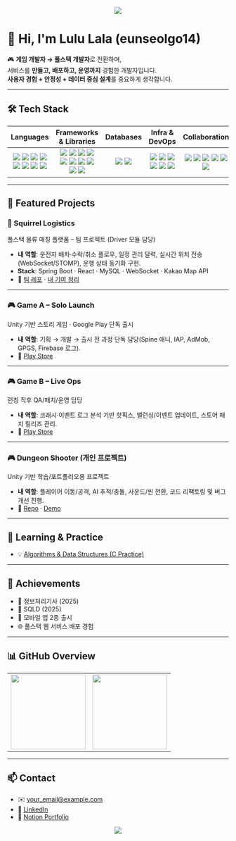 <!-- 🌸 Header Banner -->
<p align="center">
  <img src="https://capsule-render.vercel.app/api?type=speech&color=0:c9e8e2,50:ffd0e8,100:ff88c5&height=180&section=header&text=Seol's%20Github📁&fontSize=60&fontColor=ffffff&fontAlign=70&stroke=098e74&strokeWidth=1&animation=fadeIn"/>
</p>

# 👋 Hi, I'm Lulu Lala (eunseolgo14)

🎮 **게임 개발자 → 풀스택 개발자**로 전환하며,  
서비스를 **만들고, 배포하고, 운영까지** 경험한 개발자입니다.  
**사용자 경험 + 안정성 + 데이터 중심 설계**를 중요하게 생각합니다.  

---

## 🛠 Tech Stack
<div align="center">
<table>
  <thead>
    <tr>
      <th>Languages</th>
      <th>Frameworks & Libraries</th>
      <th>Databases</th>
      <th>Infra & DevOps</th>
      <th>Collaboration</th>
    </tr>
  </thead>
  <tbody>
    <tr>
      <td align="center">
<img src="https://img.shields.io/badge/Java-F89820?style=flat-square&logo=openjdk&logoColor=white"/>  
<img src="https://img.shields.io/badge/C-2CA5E0?style=flat-square&logo=c&logoColor=white"/>  
<img src="https://img.shields.io/badge/C++-00599C?style=flat-square&logo=cplusplus&logoColor=white"/>  
<img src="https://img.shields.io/badge/C%23-68217A?style=flat-square&logo=csharp&logoColor=white"/>  
<img src="https://img.shields.io/badge/JavaScript-FFDF00?style=flat-square&logo=javascript&logoColor=black"/>  
<img src="https://img.shields.io/badge/HTML5-FF6F61?style=flat-square&logo=html5&logoColor=white"/>  
<img src="https://img.shields.io/badge/CSS3-1E90FF?style=flat-square&logo=css3&logoColor=white"/>  
<img src="https://img.shields.io/badge/Dart-00B4AB?style=flat-square&logo=dart&logoColor=white"/>  
      </td>
      <td align="center">
<img src="https://img.shields.io/badge/Spring%20Boot-77DD77?style=flat-square&logo=springboot&logoColor=white"/>  
<img src="https://img.shields.io/badge/Hibernate-9C7A5B?style=flat-square&logo=hibernate&logoColor=white"/>  
<img src="https://img.shields.io/badge/React-61DAFB?style=flat-square&logo=react&logoColor=black"/>  
<img src="https://img.shields.io/badge/Redux-9B59B6?style=flat-square&logo=redux&logoColor=white"/>  
<img src="https://img.shields.io/badge/Flutter-00BFFF?style=flat-square&logo=flutter&logoColor=white"/>  
<img src="https://img.shields.io/badge/Unity-555555?style=flat-square&logo=unity&logoColor=white"/>  
<img src="https://img.shields.io/badge/NGUI-20B2AA?style=flat-square&logo=unity&logoColor=white"/>  
<img src="https://img.shields.io/badge/UGUI-4682B4?style=flat-square&logo=unity&logoColor=white"/>  
<img src="https://img.shields.io/badge/Photon-9370DB?style=flat-square&logo=unity&logoColor=white"/>  
<img src="https://img.shields.io/badge/WebSocket·STOMP-E91E63?style=flat-square&logo=socketdotio&logoColor=white"/>  
      </td>
      <td align="center">
<img src="https://img.shields.io/badge/MySQL-006699?style=flat-square&logo=mysql&logoColor=white"/>  
<img src="https://img.shields.io/badge/Oracle-E74C3C?style=flat-square&logo=oracle&logoColor=white"/>  
      </td>
      <td align="center">
<img src="https://img.shields.io/badge/Railway-008080?style=flat-square&logo=railway&logoColor=white"/>  
<img src="https://img.shields.io/badge/Aiven-FF8C42?style=flat-square&logo=aiven&logoColor=white"/>  
<img src="https://img.shields.io/badge/Vercel-20232A?style=flat-square&logo=vercel&logoColor=white"/>  
<img src="https://img.shields.io/badge/Render-8A2BE2?style=flat-square&logo=render&logoColor=white"/>  
<img src="https://img.shields.io/badge/AWS%20S3-F9A825?style=flat-square&logo=amazons3&logoColor=white"/>  
<img src="https://img.shields.io/badge/Firebase-FFB300?style=flat-square&logo=firebase&logoColor=white"/>  
      </td>
      <td align="center">
<img src="https://img.shields.io/badge/Notion-222222?style=flat-square&logo=notion&logoColor=white"/>  
<img src="https://img.shields.io/badge/Jira-2684FF?style=flat-square&logo=jira&logoColor=white"/>  
<img src="https://img.shields.io/badge/Confluence-0052CC?style=flat-square&logo=confluence&logoColor=white"/>  
<img src="https://img.shields.io/badge/Redmine-D9534F?style=flat-square&logo=redmine&logoColor=white"/>  
<img src="https://img.shields.io/badge/GitHub-000000?style=flat-square&logo=github&logoColor=white"/>  
<img src="https://img.shields.io/badge/SourceTree-2F7BF6?style=flat-square&logo=atlassian&logoColor=white"/>  
      </td>
    </tr>
  </tbody>
</table>
</div>

---

## 🚀 Featured Projects

### 🚚 Squirrel Logistics
풀스택 물류 매칭 플랫폼 – 팀 프로젝트 (Driver 모듈 담당)  
- **내 역할**: 운전자 배차·수락/취소 플로우, 일정 관리 달력, 실시간 위치 전송(WebSocket/STOMP), 운행 상태 동기화 구현.  
- **Stack**: Spring Boot · React · MySQL · WebSocket · Kakao Map API  
- 🔗 [팀 레포][link-squirrel-team] · [내 기여 정리][link-squirrel-contrib]

---

### 🎮 Game A – Solo Launch
Unity 기반 스토리 게임 · Google Play 단독 출시  
- **내 역할**: 기획 → 개발 → 출시 전 과정 단독 담당(Spine 애니, IAP, AdMob, GPGS, Firebase 로그).  
- 🔗 [Play Store][link-gameA-play]

---

### 🎮 Game B – Live Ops
런칭 직후 QA/패치/운영 담당  
- **내 역할**: 크래시·이벤트 로그 분석 기반 핫픽스, 밸런싱/이벤트 업데이트, 스토어 패치 릴리즈 관리.  
- 🔗 [Play Store][link-gameB-play]

---

### 🎮 Dungeon Shooter (개인 프로젝트)
Unity 기반 학습/포트폴리오용 프로젝트  
- **내 역할**: 플레이어 이동/공격, AI 추적/충돌, 사운드/씬 전환, 코드 리팩토링 및 버그 개선 진행.  
- 🔗 [Repo][link-dungeon-git] · [Demo][link-dungeon-demo]

---

## 📘 Learning & Practice
- 💡 [Algorithms & Data Structures (C Practice)][link-algo]

---

## 📜 Achievements
- 🏅 정보처리기사 (2025)  
- 🏅 SQLD (2025)  
- 📱 모바일 앱 2종 출시  
- 🌐 풀스택 웹 서비스 배포 경험  

---

## 📊 GitHub Overview
<!-- 표 기반으로 감싸 정렬깨짐 방지 + 중앙정렬 -->
<div align="center">
<table>
  <tr>
    <td align="center"><img src="https://github-readme-stats.vercel.app/api?username=eunseolgo14&show_icons=true&theme=tokyonight" height="170"/></td>
    <td align="center"><img src="https://github-readme-stats.vercel.app/api/top-langs/?username=eunseolgo14&layout=compact&theme=tokyonight" height="170"/></td>
  </tr>
</table>
</div>

---

## 📫 Contact
- ✉️ your_email@example.com  
- 💼 [LinkedIn][link-linkedin]  
- 📘 [Notion Portfolio][link-notion]  

<p align="center">
  <img src="https://capsule-render.vercel.app/api?type=slice&color=ffb6c1&height=80&section=footer"/>
</p>

<!-- ===== Reference Links ===== -->
[link-squirrel-team]: https://github.com/team/squirrel-logistics
[link-squirrel-contrib]: https://github.com/eunseolgo14/squirrel-logistics-contrib
[link-gameA-play]: https://play.google.com/store/apps/details?id=com.BRAEVE.lovebastards.google&hl=ko
[link-gameB-play]: https://play.google.com/store/apps/details?id=com.BRAEVE.workaholicknights.google&hl=ko
[link-dungeon-git]: https://github.com/eunseolgo14/dungeon-shooter
[link-dungeon-demo]: https://www.youtube.com/watch?v=yaR13-YVNWY
[link-algo]: https://github.com/eunseolgo14/algorithms-practice
[link-linkedin]: https://linkedin.com/in/eunseolgo14
[link-notion]: https://notion.so/yourpage
